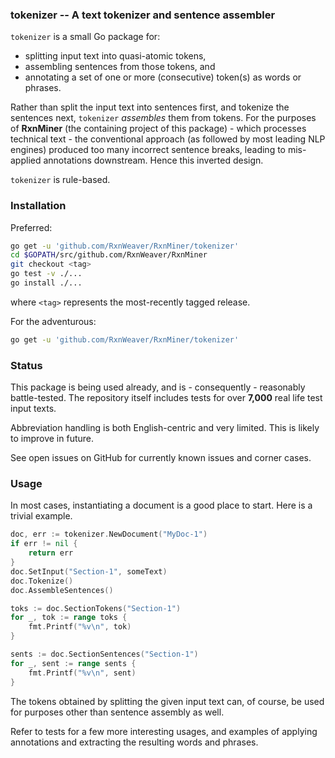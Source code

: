 ### tokenizer -- A text tokenizer and sentence assembler
`tokenizer` is a small Go package for:

- splitting input text into quasi-atomic tokens,
- assembling sentences from those tokens, and
- annotating a set of one or more (consecutive) token(s) as words or phrases.

Rather than split the input text into sentences first, and tokenize the sentences next, `tokenizer` *assembles* them from tokens.  For the purposes of **RxnMiner** (the containing project of this package) - which processes technical text - the conventional approach (as followed by most leading NLP engines) produced too many incorrect sentence breaks, leading to mis-applied annotations downstream.  Hence this inverted design.

`tokenizer` is rule-based.

### Installation

Preferred:

```sh
go get -u 'github.com/RxnWeaver/RxnMiner/tokenizer'
cd $GOPATH/src/github.com/RxnWeaver/RxnMiner
git checkout <tag>
go test -v ./...
go install ./...
```

where `<tag>` represents the most-recently tagged release.

For the adventurous:

```sh
go get -u 'github.com/RxnWeaver/RxnMiner/tokenizer'
```

### Status

This package is being used already, and is - consequently - reasonably battle-tested.  The repository itself includes tests for over **7,000** real life test input texts.

Abbreviation handling is both English-centric and very limited.  This is likely to improve in future.

See open issues on GitHub for currently known issues and corner cases.

### Usage

In most cases, instantiating a document is a good place to start.  Here is a trivial example.

```go
doc, err := tokenizer.NewDocument("MyDoc-1")
if err != nil {
    return err
}
doc.SetInput("Section-1", someText)
doc.Tokenize()
doc.AssembleSentences()

toks := doc.SectionTokens("Section-1")
for _, tok := range toks {
    fmt.Printf("%v\n", tok)
}

sents := doc.SectionSentences("Section-1")
for _, sent := range sents {
    fmt.Printf("%v\n", sent)
}
```

The tokens obtained by splitting the given input text can, of course, be used for purposes other than sentence assembly as well.

Refer to tests for a few more interesting usages, and examples of applying annotations and extracting the resulting words and phrases.
